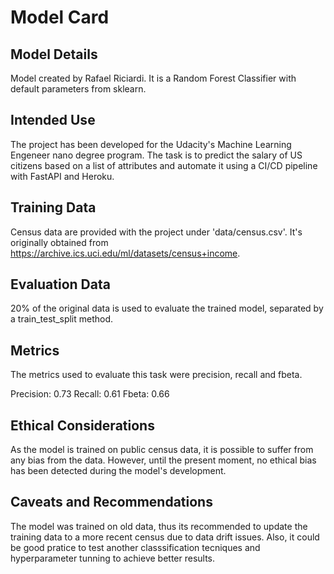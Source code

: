 # Model Card

## Model Details
Model created by Rafael Riciardi. It is a Random Forest Classifier with default parameters from sklearn.

## Intended Use
The project has been developed for the Udacity's Machine Learning Engeneer nano degree program.
The task is to predict the salary of US citizens based on a list of attributes and automate it using a CI/CD pipeline with FastAPI and Heroku.


## Training Data
Census data are provided with the project under 'data/census.csv'.
It's originally obtained from https://archive.ics.uci.edu/ml/datasets/census+income.


## Evaluation Data
20% of the original data is used to evaluate the trained model, separated by a train_test_split method.


## Metrics
The metrics used to evaluate this task were precision, recall and fbeta. 

Precision:  0.73
Recall:     0.61
Fbeta:      0.66

## Ethical Considerations
As the model is trained on public census data, it is possible to suffer from any bias from the data. However, until the present moment, no ethical bias has been detected during the model's development.


## Caveats and Recommendations
The model was trained on old data, thus its recommended to update the training data to a more recent census due to data drift issues. Also, it could be good pratice to test another classsification tecniques and hyperparameter tunning to achieve better results. 
